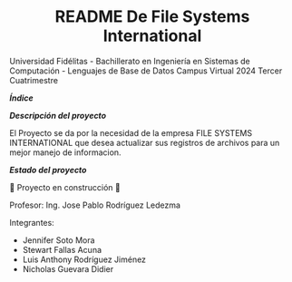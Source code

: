 <h1 align="center"> README De File Systems International </h1>

Universidad Fidélitas - Bachillerato en Ingeniería en Sistemas de Computación - Lenguajes de Base de Datos Campus Virtual 2024 Tercer Cuatrimestre 

***Índice***

***Descripción del proyecto***

El Proyecto se da por la necesidad de la empresa FILE SYSTEMS INTERNATIONAL que desea actualizar sus registros de archivos para un mejor manejo de informacion. 

***Estado del proyecto***

:construction: Proyecto en construcción :construction:

Profesor:  Ing. Jose Pablo Rodríguez Ledezma

Integrantes: 
* Jennifer Soto Mora 
* Stewart Fallas Acuna 
* Luis Anthony Rodríguez Jiménez 
* Nicholas Guevara Didier 
